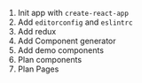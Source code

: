 1. Init app with `create-react-app`
2. Add `editorconfig` and `eslintrc`
3. Add redux
4. Add Component generator
5. Add demo components
6. Plan components
7. Plan Pages

